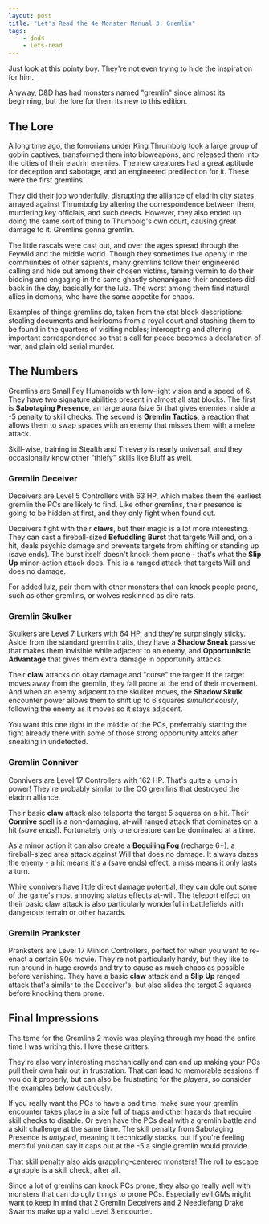```yaml
---
layout: post
title: "Let's Read the 4e Monster Manual 3: Gremlin"
tags:
    - dnd4
    - lets-read
---
```


Just look at this pointy boy. They're not even trying to hide the inspiration
for him.

Anyway, D&D has had monsters named "gremlin" since almost its beginning, but the
lore for them its new to this edition.

## The Lore

A long time ago, the fomorians under King Thrumbolg took a large group of goblin
captives, transformed them into bioweapons, and released them into the cities of
their eladrin enemies. The new creatures had a great aptitude for deception and
sabotage, and an engineered predilection for it. These were the first gremlins.

They did their job wonderfully, disrupting the alliance of eladrin city states
arrayed against Thrumbolg by altering the correspondence between them, murdering
key officials, and such deeds. However, they also ended up doing the same sort
of thing to Thumbolg's own court, causing great damage to it. Gremlins gonna
gremlin.

The little rascals were cast out, and over the ages spread through the Feywild
and the middle world. Though they sometimes live openly in the communities of
other sapients, many gremlins follow their engineered calling and hide out among
their chosen victims, taming vermin to do their bidding and engaging in the same
ghastly shenanigans their ancestors did back in the day, basically for the
lulz. The worst among them find natural allies in demons, who have the same
appetite for chaos.

Examples of things gremlins do, taken from the stat block descriptions: stealing
documents and heirlooms from a royal court and stashing them to be found in the
quarters of visiting nobles; intercepting and altering important correspondence
so that a call for peace becomes a declaration of war; and plain old serial
murder.

## The Numbers

Gremlins are Small Fey Humanoids with low-light vision and a speed of 6. They
have two signature abilities present in almost all stat blocks. The first is
**Sabotaging Presence**, an large aura (size 5) that gives enemies inside a -5
penalty to skill checks. The second is **Gremlin Tactics**, a reaction that
allows them to swap spaces with an enemy that misses them with a melee attack.

Skill-wise, training in Stealth and Thievery is nearly universal, and they
occasionally know other "thiefy" skills like Bluff as well.

### Gremlin Deceiver

Deceivers are Level 5 Controllers with 63 HP, which makes them the earliest
gremlin the PCs are likely to find. Like other gremlins, their presence is going
to be hidden at first, and they only fight when found out.

Deceivers fight with their **claws**, but their magic is a lot more
interesting. They can cast a fireball-sized **Befuddling Burst** that targets
Will and, on a hit, deals psychic damage and prevents targets from shifting or
standing up (save ends). The burst itself doesn't knock them prone - that's what
the **Slip Up** minor-action attack does. This is a ranged attack that targets
Will and does no damage.

For added lulz, pair them with other monsters that can knock people prone, such
as other gremlins, or wolves reskinned as dire rats.

### Gremlin Skulker

Skulkers are Level 7 Lurkers with 64 HP, and they're surprisingly sticky. Aside
from the standard gremlin traits, they have a **Shadow Sneak** passive that
makes them invisible while adjacent to an enemy, and **Opportunistic Advantage**
that gives them extra damage in opportunity attacks.

Their **claw** attacks do okay damage and "curse" the target: if the target
moves away from the gremlin, they fall prone at the end of their movement. And
when an enemy adjacent to the skulker moves, the **Shadow Skulk** encounter
power allows them to shift up to 6 squares _simultaneously_, following the enemy
as it moves so it stays adjacent.

You want this one right in the middle of the PCs, preferrably starting the fight
already there with some of those strong opportunity attcks after sneaking in
undetected.

### Gremlin Conniver

Connivers are Level 17 Controllers with 162 HP. That's quite a jump in power!
They're probably similar to the OG gremlins that destroyed the eladrin alliance.

Their basic **claw** attack also teleports the target 5 squares on a hit. Their
**Connive** spell is a non-damaging, at-will ranged attack that dominates on a
hit (_save ends_!). Fortunately only one creature can be dominated at a time.

As a minor action it can also create a **Beguiling Fog** (recharge 6+), a
fireball-sized area attack against Will that does no damage. It always dazes the
enemy - a hit means it's a (save ends) effect, a miss means it only lasts a
turn.

While connivers have little direct damage potential, they can dole out some of
the game's most annoying status effects at-will. The teleport effect on their
basic claw attack is also particularly wonderful in battlefields with dangerous
terrain or other hazards.

### Gremlin Prankster

Pranksters are Level 17 Minion Controllers, perfect for when you want to
re-enact a certain 80s movie. They're not particularly hardy, but they like to
run around in huge crowds and try to cause as much chaos as possible before
vanishing. They have a basic **claw** attack and a **Slip Up** ranged attack
that's similar to the Deceiver's, but also slides the target 3 squares before
knocking them prone.

## Final Impressions

The teme for the Gremlins 2 movie was playing through my head the entire time I
was writing this. I love these critters.

They're also very interesting mechanically and can end up making your PCs pull
their own hair out in frustration. That can lead to memorable sessions if you do
it properly, but can also be frustrating for the _players_, so consider the
examples below cautiously.

If you really want the PCs to have a bad time, make sure your gremlin encounter
takes place in a site full of traps and other hazards that require skill checks
to disable. Or even have the PCs deal with a gremlin battle and a skill
challenge at the same time. The skill penalty from Sabotaging Presence is
_untyped_, meaning it technically stacks, but if you're feeling merciful you can
say it caps out at the -5 a single gremlin would provide.

That skill penalty also aids grappling-centered monsters! The roll to escape a
grapple is a skill check, after all.

Since a lot of gremlins can knock PCs prone, they also go really well with
monsters that can do ugly things to prone PCs. Especially evil GMs might want to
keep in mind that 2 Gremlin Deceivers and 2 Needlefang Drake Swarms make up a
valid Level 3 encounter.
